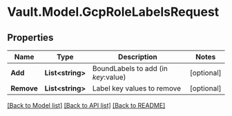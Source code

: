 # Vault.Model.GcpRoleLabelsRequest

## Properties

Name | Type | Description | Notes
------------ | ------------- | ------------- | -------------
**Add** | **List&lt;string&gt;** | BoundLabels to add (in $key:$value) | [optional] 
**Remove** | **List&lt;string&gt;** | Label key values to remove | [optional] 

[[Back to Model list]](../README.md#documentation-for-models) [[Back to API list]](../README.md#documentation-for-api-endpoints) [[Back to README]](../README.md)

